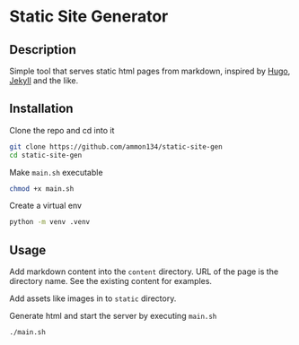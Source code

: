 # Static Site Generator

## Description

Simple tool that serves static html pages from markdown,
inspired by [Hugo](https://gohugo.io/), [Jekyll](https://jekyllrb.com/) and the like.

## Installation

Clone the repo and cd into it

```sh
git clone https://github.com/ammon134/static-site-gen
cd static-site-gen
```

Make `main.sh` executable

```sh
chmod +x main.sh
```

Create a virtual env

```sh
python -m venv .venv
```

## Usage

Add markdown content into the `content` directory. URL of the page is the
directory name. See the existing content for examples.

Add assets like images in to `static` directory.

Generate html and start the server by executing `main.sh`

```sh
./main.sh
```
